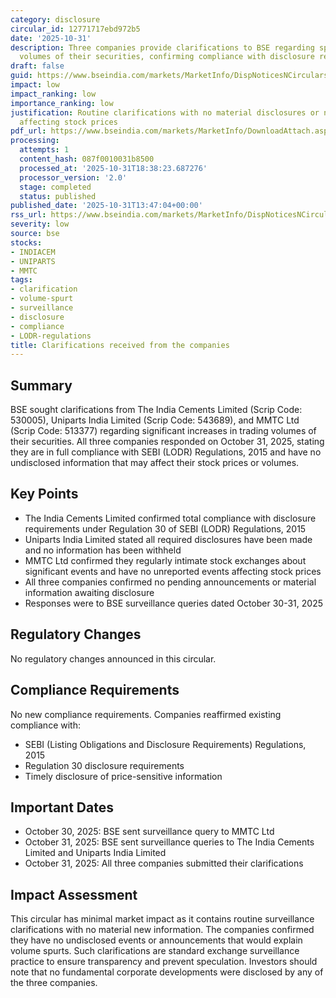 ```yaml
---
category: disclosure
circular_id: 12771717ebd972b5
date: '2025-10-31'
description: Three companies provide clarifications to BSE regarding spurt in trading
  volumes of their securities, confirming compliance with disclosure requirements.
draft: false
guid: https://www.bseindia.com/markets/MarketInfo/DispNoticesNCirculars.aspx?Noticeid={BCBB2CBA-D6A6-4D9F-8614-9D5FAF12D2F6}&noticeno=20251031-53&dt=10/31/2025&icount=53&totcount=66&flag=0
impact: low
impact_ranking: low
importance_ranking: low
justification: Routine clarifications with no material disclosures or new information
  affecting stock prices
pdf_url: https://www.bseindia.com/markets/MarketInfo/DownloadAttach.aspx?id=20251031-53&attachedId=72505da3-309b-4e6e-b94b-2f3c0cee7c39
processing:
  attempts: 1
  content_hash: 087f0010031b8500
  processed_at: '2025-10-31T18:38:23.687276'
  processor_version: '2.0'
  stage: completed
  status: published
published_date: '2025-10-31T13:47:04+00:00'
rss_url: https://www.bseindia.com/markets/MarketInfo/DispNoticesNCirculars.aspx?Noticeid={BCBB2CBA-D6A6-4D9F-8614-9D5FAF12D2F6}&noticeno=20251031-53&dt=10/31/2025&icount=53&totcount=66&flag=0
severity: low
source: bse
stocks:
- INDIACEM
- UNIPARTS
- MMTC
tags:
- clarification
- volume-spurt
- surveillance
- disclosure
- compliance
- LODR-regulations
title: Clarifications received from the companies
---
```


## Summary

BSE sought clarifications from The India Cements Limited (Scrip Code: 530005), Uniparts India Limited (Scrip Code: 543689), and MMTC Ltd (Scrip Code: 513377) regarding significant increases in trading volumes of their securities. All three companies responded on October 31, 2025, stating they are in full compliance with SEBI (LODR) Regulations, 2015 and have no undisclosed information that may affect their stock prices or volumes.

## Key Points

- The India Cements Limited confirmed total compliance with disclosure requirements under Regulation 30 of SEBI (LODR) Regulations, 2015
- Uniparts India Limited stated all required disclosures have been made and no information has been withheld
- MMTC Ltd confirmed they regularly intimate stock exchanges about significant events and have no unreported events affecting stock prices
- All three companies confirmed no pending announcements or material information awaiting disclosure
- Responses were to BSE surveillance queries dated October 30-31, 2025

## Regulatory Changes

No regulatory changes announced in this circular.

## Compliance Requirements

No new compliance requirements. Companies reaffirmed existing compliance with:
- SEBI (Listing Obligations and Disclosure Requirements) Regulations, 2015
- Regulation 30 disclosure requirements
- Timely disclosure of price-sensitive information

## Important Dates

- October 30, 2025: BSE sent surveillance query to MMTC Ltd
- October 31, 2025: BSE sent surveillance queries to The India Cements Limited and Uniparts India Limited
- October 31, 2025: All three companies submitted their clarifications

## Impact Assessment

This circular has minimal market impact as it contains routine surveillance clarifications with no material new information. The companies confirmed they have no undisclosed events or announcements that would explain volume spurts. Such clarifications are standard exchange surveillance practice to ensure transparency and prevent speculation. Investors should note that no fundamental corporate developments were disclosed by any of the three companies.